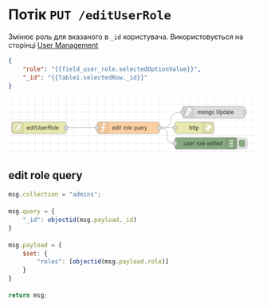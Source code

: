 # Потік `PUT /editUserRole`

Змінює роль для вказаного в `_id` користувача. Використовується на сторінці [User Management](page_usermanagement.md)

```json
{
	"role": "{{field_user_role.selectedOptionValue}}",
	"_id": "{{Table1.selectedRow._id}}"
}
```

![image-20230518172103251](media/image-20230518172103251.png)

## edit role query

```js
msg.collection = "admins";

msg.query = {
    "_id": objectid(msg.payload._id)
}

msg.payload = {
    $set: {
        "roles": [objectid(msg.payload.role)]
    }
}

return msg;
```

